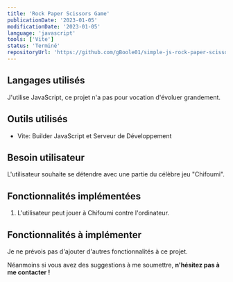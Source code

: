 ```yaml
---
title: 'Rock Paper Scissors Game'
publicationDate: '2023-01-05'
modificationDate: '2023-01-05'
language: 'javascript'
tools: ['Vite']
status: 'Terminé'
repositoryUrl: 'https://github.com/gBoole01/simple-js-rock-paper-scissors-game'
---
```


## Langages utilisés

J'utilise JavaScript, ce projet n'a pas pour vocation d'évoluer grandement.

## Outils utilisés

- Vite: Builder JavaScript et Serveur de Développement

## Besoin utilisateur

L'utilisateur souhaite se détendre avec une partie du célèbre jeu "Chifoumi".

## Fonctionnalités implémentées

1. L'utilisateur peut jouer à Chifoumi contre l'ordinateur.

## Fonctionnalités à implémenter

Je ne prévois pas d'ajouter d'autres fonctionnalités à ce projet.

Néanmoins si vous avez des suggestions à me soumettre, **n'hésitez pas à me contacter !**
